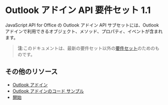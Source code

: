 

# Outlook アドイン API 要件セット 1.1

JavaScript API for Office の Outlook アドイン API サブセットには、Outlook アドインで利用できるオブジェクト、メソッド、プロパティ、イベントが含まれます。

> **注**:このドキュメントは、最新の要件セット以外の[要件セット](tutorial-api-requirement-sets.md)のためのものです。 

## その他のリソース

- [Outlook アドイン](../../docs/outlook/outlook-add-ins.md)
- [Outlook アドインのコード サンプル](https://dev.outlook.com/MailAppsGettingStarted/Samples)
- [開始](https://dev.outlook.com/MailAppsGettingStarted/GetStarted)
